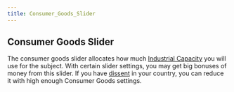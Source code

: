 ```yaml
---
title: Consumer_Goods_Slider
---
```



##  Consumer Goods Slider 

The consumer goods slider allocates how much [Industrial
Capacity](/wiki/Industrial_Capacity "Industrial Capacity") you will use
for the subject. With certain slider settings, you may get big bonuses
of money from this slider. If you have
[dissent](/wiki/Dissent "Dissent") in your country, you can reduce it
with high enough Consumer Goods settings.
